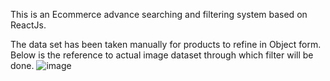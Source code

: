 This is an Ecommerce advance searching and filtering system based on ReactJs.

The data set has been taken manually for products to refine in Object form.
Below is the reference to actual image dataset through which filter will be done.
![image](https://github.com/nilesh-d-yadav/search_and_filter_on_ecommerce/assets/89768618/b523ae70-9594-4b45-a8ae-eafb915736d0)
